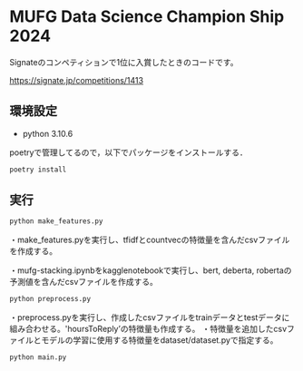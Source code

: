 # MUFG Data Science Champion Ship 2024
Signateのコンペティションで1位に入賞したときのコードです。

https://signate.jp/competitions/1413

## 環境設定
- python 3.10.6

poetryで管理してるので，以下でパッケージをインストールする．
```bash
poetry install
```

## 実行
```bash
python make_features.py
```
・make_features.pyを実行し、tfidfとcountvecの特徴量を含んだcsvファイルを作成する。

・mufg-stacking.ipynbをkagglenotebookで実行し、bert, deberta, robertaの予測値を含んだcsvファイルを作成する。
```bash
python preprocess.py
```
・preprocess.pyを実行し、作成したcsvファイルをtrainデータとtestデータに組み合わせる。'hoursToReply’の特徴量も作成する。
・特徴量を追加したcsvファイルとモデルの学習に使用する特徴量をdataset/dataset.pyで指定する。
```bash
python main.py
```
